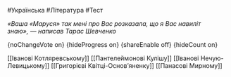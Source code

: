 #Українська #Література #Тест

*«Ваша «Маруся» так мені про Вас розказала, що я Вас навиліт знаю», — написав Тарас Шевченко*

{noChangeVote on}
{hideProgress on}
{shareEnable off}
{hideCount on}

[[Іванові Котляревському]]
[[Пантелеймонові Кулішу]]
[[Іванові Нечую-Левицькому]]
[[Григорієві Квітці-Основ’яненку]]
[[Панасові Мирному]]
